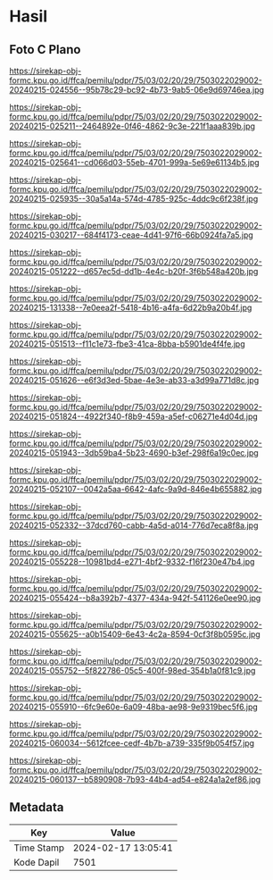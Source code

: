 # Hasil

## Foto C Plano

https://sirekap-obj-formc.kpu.go.id/ffca/pemilu/pdpr/75/03/02/20/29/7503022029002-20240215-024556--95b78c29-bc92-4b73-9ab5-06e9d69746ea.jpg

https://sirekap-obj-formc.kpu.go.id/ffca/pemilu/pdpr/75/03/02/20/29/7503022029002-20240215-025211--2464892e-0f46-4862-9c3e-221f1aaa839b.jpg

https://sirekap-obj-formc.kpu.go.id/ffca/pemilu/pdpr/75/03/02/20/29/7503022029002-20240215-025641--cd066d03-55eb-4701-999a-5e69e61134b5.jpg

https://sirekap-obj-formc.kpu.go.id/ffca/pemilu/pdpr/75/03/02/20/29/7503022029002-20240215-025935--30a5a14a-574d-4785-925c-4ddc9c6f238f.jpg

https://sirekap-obj-formc.kpu.go.id/ffca/pemilu/pdpr/75/03/02/20/29/7503022029002-20240215-030217--684f4173-ceae-4d41-97f6-66b0924fa7a5.jpg

https://sirekap-obj-formc.kpu.go.id/ffca/pemilu/pdpr/75/03/02/20/29/7503022029002-20240215-051222--d657ec5d-dd1b-4e4c-b20f-3f6b548a420b.jpg

https://sirekap-obj-formc.kpu.go.id/ffca/pemilu/pdpr/75/03/02/20/29/7503022029002-20240215-131338--7e0eea2f-5418-4b16-a4fa-6d22b9a20b4f.jpg

https://sirekap-obj-formc.kpu.go.id/ffca/pemilu/pdpr/75/03/02/20/29/7503022029002-20240215-051513--f11c1e73-fbe3-41ca-8bba-b5901de4f4fe.jpg

https://sirekap-obj-formc.kpu.go.id/ffca/pemilu/pdpr/75/03/02/20/29/7503022029002-20240215-051626--e6f3d3ed-5bae-4e3e-ab33-a3d99a771d8c.jpg

https://sirekap-obj-formc.kpu.go.id/ffca/pemilu/pdpr/75/03/02/20/29/7503022029002-20240215-051824--4922f340-f8b9-459a-a5ef-c06271e4d04d.jpg

https://sirekap-obj-formc.kpu.go.id/ffca/pemilu/pdpr/75/03/02/20/29/7503022029002-20240215-051943--3db59ba4-5b23-4690-b3ef-298f6a19c0ec.jpg

https://sirekap-obj-formc.kpu.go.id/ffca/pemilu/pdpr/75/03/02/20/29/7503022029002-20240215-052107--0042a5aa-6642-4afc-9a9d-846e4b655882.jpg

https://sirekap-obj-formc.kpu.go.id/ffca/pemilu/pdpr/75/03/02/20/29/7503022029002-20240215-052332--37dcd760-cabb-4a5d-a014-776d7eca8f8a.jpg

https://sirekap-obj-formc.kpu.go.id/ffca/pemilu/pdpr/75/03/02/20/29/7503022029002-20240215-055228--10981bd4-e271-4bf2-9332-f16f230e47b4.jpg

https://sirekap-obj-formc.kpu.go.id/ffca/pemilu/pdpr/75/03/02/20/29/7503022029002-20240215-055424--b8a392b7-4377-434a-942f-541126e0ee90.jpg

https://sirekap-obj-formc.kpu.go.id/ffca/pemilu/pdpr/75/03/02/20/29/7503022029002-20240215-055625--a0b15409-6e43-4c2a-8594-0cf3f8b0595c.jpg

https://sirekap-obj-formc.kpu.go.id/ffca/pemilu/pdpr/75/03/02/20/29/7503022029002-20240215-055752--5f822786-05c5-400f-98ed-354b1a0f81c9.jpg

https://sirekap-obj-formc.kpu.go.id/ffca/pemilu/pdpr/75/03/02/20/29/7503022029002-20240215-055910--6fc9e60e-6a09-48ba-ae98-9e9319bec5f6.jpg

https://sirekap-obj-formc.kpu.go.id/ffca/pemilu/pdpr/75/03/02/20/29/7503022029002-20240215-060034--5612fcee-cedf-4b7b-a739-335f9b054f57.jpg

https://sirekap-obj-formc.kpu.go.id/ffca/pemilu/pdpr/75/03/02/20/29/7503022029002-20240215-060137--b5890908-7b93-44b4-ad54-e824a1a2ef86.jpg


## Metadata

| Key        | Value               |
| ---------- | ------------------- |
| Time Stamp | 2024-02-17 13:05:41 |
| Kode Dapil | 7501                |



